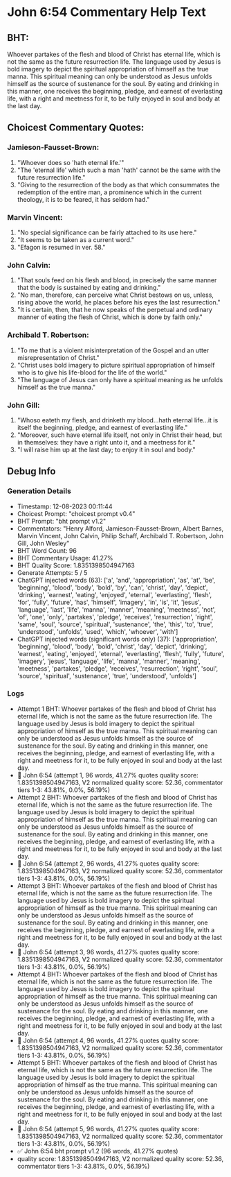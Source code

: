# John 6:54 Commentary Help Text

## BHT:
Whoever partakes of the flesh and blood of Christ has eternal life, which is not the same as the future resurrection life. The language used by Jesus is bold imagery to depict the spiritual appropriation of himself as the true manna. This spiritual meaning can only be understood as Jesus unfolds himself as the source of sustenance for the soul. By eating and drinking in this manner, one receives the beginning, pledge, and earnest of everlasting life, with a right and meetness for it, to be fully enjoyed in soul and body at the last day.

## Choicest Commentary Quotes:
### Jamieson-Fausset-Brown:
1. "Whoever does so 'hath eternal life.'"
2. "The 'eternal life' which such a man 'hath' cannot be the same with the future resurrection life."
3. "Giving to the resurrection of the body as that which consummates the redemption of the entire man, a prominence which in the current theology, it is to be feared, it has seldom had."

### Marvin Vincent:
1. "No special significance can be fairly attached to its use here."
2. "It seems to be taken as a current word."
3. "Efagon is resumed in ver. 58."

### John Calvin:
1. "That souls feed on his flesh and blood, in precisely the same manner that the body is sustained by eating and drinking."
2. "No man, therefore, can perceive what Christ bestows on us, unless, rising above the world, he places before his eyes the last resurrection."
3. "It is certain, then, that he now speaks of the perpetual and ordinary manner of eating the flesh of Christ, which is done by faith only."

### Archibald T. Robertson:
1. "To me that is a violent misinterpretation of the Gospel and an utter misrepresentation of Christ."
2. "Christ uses bold imagery to picture spiritual appropriation of himself who is to give his life-blood for the life of the world."
3. "The language of Jesus can only have a spiritual meaning as he unfolds himself as the true manna."

### John Gill:
1. "Whoso eateth my flesh, and drinketh my blood...hath eternal life...it is itself the beginning, pledge, and earnest of everlasting life." 
2. "Moreover, such have eternal life itself, not only in Christ their head, but in themselves: they have a right unto it, and a meetness for it."
3. "I will raise him up at the last day; to enjoy it in soul and body."


## Debug Info
### Generation Details
- Timestamp: 12-08-2023 00:11:44
- Choicest Prompt: "choicest prompt v0.4"
- BHT Prompt: "bht prompt v1.2"
- Commentators: "Henry Alford, Jamieson-Fausset-Brown, Albert Barnes, Marvin Vincent, John Calvin, Philip Schaff, Archibald T. Robertson, John Gill, John Wesley"
- BHT Word Count: 96
- BHT Commentary Usage: 41.27%
- BHT Quality Score: 1.8351398504947163
- Generate Attempts: 5 / 5
- ChatGPT injected words (63):
	['a', 'and', 'appropriation', 'as', 'at', 'be', 'beginning', 'blood', 'body', 'bold', 'by', 'can', 'christ', 'day', 'depict', 'drinking', 'earnest', 'eating', 'enjoyed', 'eternal', 'everlasting', 'flesh', 'for', 'fully', 'future', 'has', 'himself', 'imagery', 'in', 'is', 'it', 'jesus', 'language', 'last', 'life', 'manna', 'manner', 'meaning', 'meetness', 'not', 'of', 'one', 'only', 'partakes', 'pledge', 'receives', 'resurrection', 'right', 'same', 'soul', 'source', 'spiritual', 'sustenance', 'the', 'this', 'to', 'true', 'understood', 'unfolds', 'used', 'which', 'whoever', 'with']
- ChatGPT injected words (significant words only) (37):
	['appropriation', 'beginning', 'blood', 'body', 'bold', 'christ', 'day', 'depict', 'drinking', 'earnest', 'eating', 'enjoyed', 'eternal', 'everlasting', 'flesh', 'fully', 'future', 'imagery', 'jesus', 'language', 'life', 'manna', 'manner', 'meaning', 'meetness', 'partakes', 'pledge', 'receives', 'resurrection', 'right', 'soul', 'source', 'spiritual', 'sustenance', 'true', 'understood', 'unfolds']

### Logs
- Attempt 1 BHT: Whoever partakes of the flesh and blood of Christ has eternal life, which is not the same as the future resurrection life. The language used by Jesus is bold imagery to depict the spiritual appropriation of himself as the true manna. This spiritual meaning can only be understood as Jesus unfolds himself as the source of sustenance for the soul. By eating and drinking in this manner, one receives the beginning, pledge, and earnest of everlasting life, with a right and meetness for it, to be fully enjoyed in soul and body at the last day.
- 🔄 John 6:54 (attempt 1, 96 words, 41.27% quotes quality score: 1.8351398504947163, V2 normalized quality score: 52.36, commentator tiers 1-3: 43.81%, 0.0%, 56.19%)
- Attempt 2 BHT: Whoever partakes of the flesh and blood of Christ has eternal life, which is not the same as the future resurrection life. The language used by Jesus is bold imagery to depict the spiritual appropriation of himself as the true manna. This spiritual meaning can only be understood as Jesus unfolds himself as the source of sustenance for the soul. By eating and drinking in this manner, one receives the beginning, pledge, and earnest of everlasting life, with a right and meetness for it, to be fully enjoyed in soul and body at the last day.
- 🔄 John 6:54 (attempt 2, 96 words, 41.27% quotes quality score: 1.8351398504947163, V2 normalized quality score: 52.36, commentator tiers 1-3: 43.81%, 0.0%, 56.19%)
- Attempt 3 BHT: Whoever partakes of the flesh and blood of Christ has eternal life, which is not the same as the future resurrection life. The language used by Jesus is bold imagery to depict the spiritual appropriation of himself as the true manna. This spiritual meaning can only be understood as Jesus unfolds himself as the source of sustenance for the soul. By eating and drinking in this manner, one receives the beginning, pledge, and earnest of everlasting life, with a right and meetness for it, to be fully enjoyed in soul and body at the last day.
- 🔄 John 6:54 (attempt 3, 96 words, 41.27% quotes quality score: 1.8351398504947163, V2 normalized quality score: 52.36, commentator tiers 1-3: 43.81%, 0.0%, 56.19%)
- Attempt 4 BHT: Whoever partakes of the flesh and blood of Christ has eternal life, which is not the same as the future resurrection life. The language used by Jesus is bold imagery to depict the spiritual appropriation of himself as the true manna. This spiritual meaning can only be understood as Jesus unfolds himself as the source of sustenance for the soul. By eating and drinking in this manner, one receives the beginning, pledge, and earnest of everlasting life, with a right and meetness for it, to be fully enjoyed in soul and body at the last day.
- 🔄 John 6:54 (attempt 4, 96 words, 41.27% quotes quality score: 1.8351398504947163, V2 normalized quality score: 52.36, commentator tiers 1-3: 43.81%, 0.0%, 56.19%)
- Attempt 5 BHT: Whoever partakes of the flesh and blood of Christ has eternal life, which is not the same as the future resurrection life. The language used by Jesus is bold imagery to depict the spiritual appropriation of himself as the true manna. This spiritual meaning can only be understood as Jesus unfolds himself as the source of sustenance for the soul. By eating and drinking in this manner, one receives the beginning, pledge, and earnest of everlasting life, with a right and meetness for it, to be fully enjoyed in soul and body at the last day.
- 🔄 John 6:54 (attempt 5, 96 words, 41.27% quotes quality score: 1.8351398504947163, V2 normalized quality score: 52.36, commentator tiers 1-3: 43.81%, 0.0%, 56.19%)
- ✅ John 6:54 bht prompt v1.2 (96 words, 41.27% quotes)
- quality score: 1.8351398504947163, V2 normalized quality score: 52.36, commentator tiers 1-3: 43.81%, 0.0%, 56.19%)